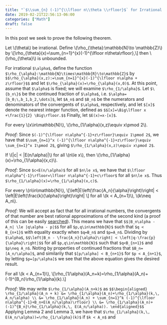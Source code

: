 ```yaml
---
title: "`$\\sum_{n} (-1)^{\\lfloor n\\theta \\rfloor}$` for Irrational `$\\theta$`"
date: 2019-02-21T22:56:13-06:00
categories: ["Math"]
draft: false
---
```


In this post we seek to prove the following theorem.

<div class="theorem">
	Let \(\theta\) be irrational. Define \(\rho_{\theta}:\mathbb{N}\to \mathbb{Z}\) by
	\[\rho_{\theta}(x)=\sum_{n=1}^{x}(-1)^{\lfloor n\theta\rfloor},\]
	then \(\rho_{\theta}\) is unbounded.
</div>

<!--more-->

For irrational `$\alpha$`, define the function `$\rho_{\alpha}:\mathbb{N}\times\mathbb{R}\to\mathbb{Z}$` by
`$$\rho_{\alpha}(x,z):=\sum_{n=1}^{x}(-1)^{\lfloor n\alpha + z\rfloor}$$`
and let `$\rho_{\alpha}(x)=\rho_{\alpha}(x,0)$`.
At this point, assume that `$\alpha$` is fixed; we will examine `$\rho_{1/\alpha}$`. Let `$\{b_n\}$` be the continued fraction of `$\alpha$`, i.e. `$\alpha=[b_0;\,b_1,b_2,\dots]$`, let `$A_n$` and `$B_n$` be the numerators and denominators of the convergents of `$\alpha$`, respectively, and let `$[x]$` denote the nearest integer function, defined as
`$$[x]=\Big\lfloor x +\frac{1}{2} \Big\rfloor.$$`
Finally, let `$E(x)=x-[x]$`.

<div class="lemma">
	For every \(x\in\mathbb{N}\), \(\rho_{1/\alpha}(x,z)\equiv x\pmod 2\).
</div>

_Proof:_ Since `$(-1)^{\lfloor n\alpha^{-1}+z\rfloor}\equiv 1\pmod 2$`, we have that `$\sum_{n=1}^x (-1)^{\lfloor n\alpha^{-1}+z\rfloor}\equiv \sum_{n=1}^x 1\pmod 2$`, giving `$\rho_{1/\alpha}(x,z)\equiv x\pmod 2$`.

<div class="lemma">
	If \(|c| < |E(n/\alpha)|\) for all \(n\le x\), then \(\rho_{1/\alpha}(x)=\rho_{1/\alpha}(x,c)\).
</div>

_Proof:_ Since `$c<E(n/\alpha)$` for all `$n\le x$`, we have that `$\lfloor n\alpha^{-1}\rfloor=\lfloor n\alpha^{-1}+c\rfloor$` for all `$n\le x$`. Thus `$\rho_{1/\alpha}(x)=\rho_{1/\alpha}(x,c)$`.

<div class="lemma">
	For every \(n\in\mathbb{N}\),
	\[\left|E\left(\frac{A_n}{\alpha}\right)\right| < \left|E\left(\frac{k}{\alpha}\right)\right| \]
	for all \(k < A_{n+1}\), \(k\neq A_n\).
</div>

_Proof:_ We will accept as fact that for all irrational numbers, the convergents of that number are best rational approximations of the second kind (a proof of this can be easily [searched](https://proofwiki.org/wiki/Convergents_are_Best_Approximations)). This means we have that
`$$|B_n\alpha - A_n| \le |q\alpha - p|$$`
for all `$p,q\in\mathbb{N}$` such that `$q < B_{n+1}$` with equality exactly when `$q=B_n$` and `$p=A_n$`. Dividing by `$\alpha$`,
`$$\left|B_n - \frac{A_n}{\alpha}\right| < \left|q-\frac{p}{\alpha}\right|$$`
for all `$p,q\in\mathbb{N}$` such that `$q<B_{n+1}$` and `$p\neq A_n$`. Noting by properties of continued fractions that `$B_n=[A_n/\alpha]$`, and similarily that `$[p/\alpha] < B_{n+1}$` for `$p < A_{n+1}$`, by letting `$p=[p/\alpha]$` we see that the above equation gives the desired result.

<div class="lemma">
	For all \(k < A_{n+1}\),
	\[\rho_{1/\alpha}(A_n+k)=\rho_{1/\alpha}(A_n)+(-1)^{B_n}\rho_{1/\alpha}(k).\]
</div>

_Proof:_ We may write `$\rho_{1/\alpha}(A_n+k)$` as
`$$\begin{aligned}
\rho_{1/\alpha}(A_n + k) &= \rho_{1/\alpha}(A_n)+\rho_{1/\alpha}(k,\, A_n/\alpha) \\
&= \rho_{1/\alpha}(A_n) + \sum_{n=1}^k (-1)^{\lfloor n\alpha^{-1}+B_n+E(A_n/\alpha)\rfloor} \\
&= \rho_{1/\alpha}(A_n)+(-1)^{B_n}\rho_{1/\alpha}(k,\, E(A_n/\alpha)).
\end{aligned}$$`
Applying Lemma 2 and Lemma 3, we have that `$\rho_{1/\alpha}(k,\, E(A_n/\alpha))=\rho_{1/\alpha}(k)$` if `$k < A_n$` and
